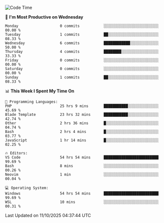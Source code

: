 <!--START_SECTION:waka-->
![Code Time](http://img.shields.io/badge/Code%20Time-6%2C101%20hrs%2052%20mins-blue)

📅 **I'm Most Productive on Wednesday** 

```text
Monday                   0 commits           ░░░░░░░░░░░░░░░░░░░░░░░░░   00.00 % 
Tuesday                  1 commits           ██░░░░░░░░░░░░░░░░░░░░░░░   08.33 % 
Wednesday                6 commits           ████████████░░░░░░░░░░░░░   50.00 % 
Thursday                 4 commits           ████████░░░░░░░░░░░░░░░░░   33.33 % 
Friday                   0 commits           ░░░░░░░░░░░░░░░░░░░░░░░░░   00.00 % 
Saturday                 0 commits           ░░░░░░░░░░░░░░░░░░░░░░░░░   00.00 % 
Sunday                   1 commits           ██░░░░░░░░░░░░░░░░░░░░░░░   08.33 % 
```


📊 **This Week I Spent My Time On** 

```text
💬 Programming Languages: 
PHP                      25 hrs 9 mins       ███████████░░░░░░░░░░░░░░   45.69 % 
Blade Template           23 hrs 32 mins      ███████████░░░░░░░░░░░░░░   42.74 % 
Other                    2 hrs 36 mins       █░░░░░░░░░░░░░░░░░░░░░░░░   04.74 % 
Bash                     2 hrs 4 mins        █░░░░░░░░░░░░░░░░░░░░░░░░   03.77 % 
JavaScript               1 hr 14 mins        █░░░░░░░░░░░░░░░░░░░░░░░░   02.25 % 

🔥 Editors: 
VS Code                  54 hrs 54 mins      █████████████████████████   99.69 % 
Bash                     8 mins              ░░░░░░░░░░░░░░░░░░░░░░░░░   00.26 % 
Neovim                   1 min               ░░░░░░░░░░░░░░░░░░░░░░░░░   00.04 % 

💻 Operating System: 
Windows                  54 hrs 54 mins      █████████████████████████   99.69 % 
WSL                      10 mins             ░░░░░░░░░░░░░░░░░░░░░░░░░   00.31 % 
```


 Last Updated on 11/10/2025 04:37:44 UTC
<!--END_SECTION:waka-->

